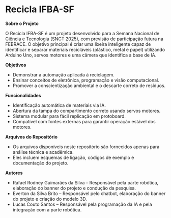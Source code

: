 # Recicla IFBA-SF
**Sobre o Projeto**

O Recicla IFBA-SF é um projeto desenvolvido para a Semana Nacional de Ciência e Tecnologia (SNCT 2025), com previsão de participação futura na FEBRACE. O objetivo principal é criar uma lixeira inteligente capaz de identificar e separar materiais recicláveis (plástico, metal e papel) utilizando Arduino Uno, servos motores e uma câmera que identifica a base de IA.

**Objetivos**

- Demonstrar a automação aplicada à reciclagem.
- Ensinar conceitos de eletrônica, programação e visão computacional.
- Promover a conscientização ambiental e o descarte correto de resíduos.

**Funcionalidades**

- Identificação automática de materiais via IA.
- Abertura da tampa do compartimento correto usando servos motores.
- Sistema modular para fácil replicação em protoboard.
- Compatível com fontes externas para garantir operação estável dos motores.

**Arquivos do Repositório**

- Os arquivos disponíveis neste repositório são fornecidos apenas para análise técnica e acadêmica.
- Eles incluem esquemas de ligação, códigos de exemplo e documentação do projeto.

**Autores**

- Rafael Rodney Guimarães da Silva – Responsável pela parte robótica, elaboração do banner do projeto e condução da pesquisa.
- Everton da Silva Brito – Responsável pelo chatbot, elaboração do banner do projeto e criação do modelo 3D.
- Lucas Couto Santos – Responsável pela programação da IA e pela integração com a parte robótica.
